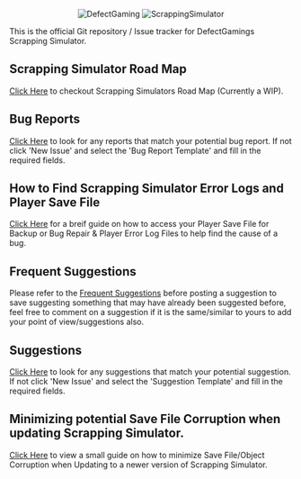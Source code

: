<p align="center">
  <img src="https://i.imgur.com/Sp4qz2X.png" alt="DefectGaming">
  <img src="https://i.imgur.com/6zjckQl.png" alt="ScrappingSimulator">
</p>

This is the official Git repository / Issue tracker for DefectGamings Scrapping Simulator.

## Scrapping Simulator Road Map

[Click Here](https://github.com/FuryFight3r/ScrappingSimulator/wiki/Scrapping-Simulator-Road-Map) to checkout Scrapping Simulators Road Map (Currently a WIP).

## Bug Reports

[Click Here](https://github.com/FuryFight3r/ScrappingSimulator/issues) to look for any reports that match your potential bug report. If not click 'New Issue' and select the 'Bug Report Template' and fill in the required fields.

## How to Find Scrapping Simulator Error Logs and Player Save File

[Click Here](https://github.com/FuryFight3r/ScrappingSimulator/wiki/Where-to-find-Scrapping-Simulator-Save-File-and-Error-Logs) for a breif guide on how to access your Player Save File for Backup or Bug Repair & Player Error Log Files to help find the cause of a bug.

## Frequent Suggestions

Please refer to the [Frequent Suggestions](https://github.com/FuryFight3r/ScrappingSimulator/wiki/Frequent-Suggestions) before posting a suggestion to save suggesting something that may have already been suggested before, feel free to comment on a suggestion if it is the same/similar to yours to add your point of view/suggestions also.

## Suggestions

[Click Here](https://github.com/FuryFight3r/ScrappingSimulator/issues) to look for any suggestions that match your potential suggestion. If not click 'New Issue' and select the 'Suggestion Template' and fill in the required fields.

## Minimizing potential Save File Corruption when updating Scrapping Simulator.

[Click Here](https://github.com/FuryFight3r/ScrappingSimulator/wiki/How-to-minimize-Save-File-corruption-when-Updating-Scrapping-Simulator) to view a small guide on how to minimize Save File/Object Corruption when Updating to a newer version of Scrapping Simulator.
